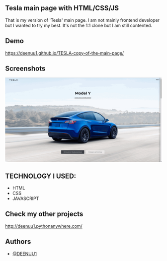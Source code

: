 
## Tesla main page with HTML/CSS/JS
That is my version of 'Tesla' main page. I am not mainly frontend developer but I wanted to try my best.
It's not the 1:1 clone but I am still contented.

## Demo
https://deenuu1.github.io/TESLA-copy-of-the-main-page/


## Screenshots

![App Screenshot](demo.gif)

## TECHNOLOGY I USED:
- HTML
- CSS
- JAVASCRIPT

## Check my other projects 
http://deenuu1.pythonanywhere.com/



## Authors

- [@DEENUU1](https://www.github.com/DEENUU1)


